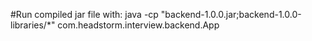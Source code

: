 #Run compiled jar file with: java -cp "backend-1.0.0.jar;backend-1.0.0-libraries/*" com.headstorm.interview.backend.App